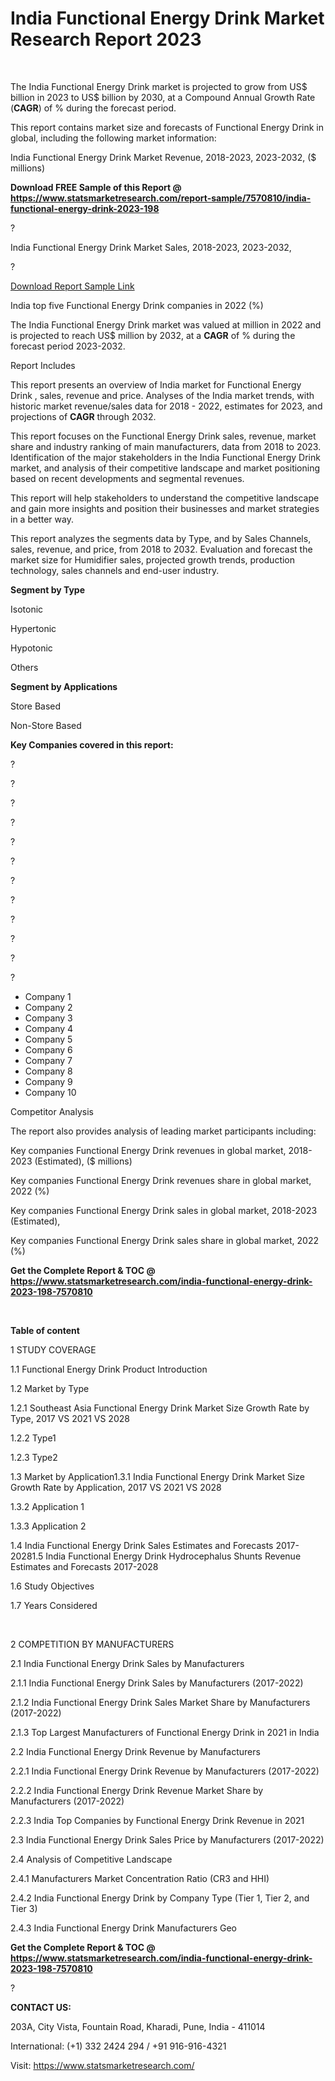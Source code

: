 <h1>India Functional Energy Drink Market Research Report 2023</h1><br/><p>The India Functional Energy Drink market is projected to grow from US$ billion in 2023 to US$ billion by 2030, at a Compound Annual Growth Rate (<strong>CAGR</strong>) of % during the forecast period.</p>
 
 
 
 <p>This report contains market size and forecasts of Functional Energy Drink in global, including the following market information:</p>
 
 
 
 <p>India Functional Energy Drink Market Revenue, 2018-2023, 2023-2032, ($ millions)</p>
 
 
 
 <div><b>Download FREE Sample of this Report @ <a href="https://www.statsmarketresearch.com/download-free-sample/7570810/india-functional-energy-drink-2023-198">https://www.statsmarketresearch.com/report-sample/7570810/india-functional-energy-drink-2023-198</a></b></div>
 
 
 
 <p>? </p>
 
 
 
 <p>India Functional Energy Drink Market Sales, 2018-2023, 2023-2032,</p>
 
 
 
 <p>? </p>
 
 
 
 <p><a href="https://www.statsmarketresearch.com/download-free-sample/7570810/india-functional-energy-drink-2023-198">Download Report Sample Link</a></p>
 
 
 
 <p>India top five Functional Energy Drink companies in 2022 (%)</p>
 
 
 
 <p>The India Functional Energy Drink market was valued at million in 2022 and is projected to reach US$ million by 2032, at a <strong>CAGR</strong> of % during the forecast period 2023-2032.</p>
 
 
 
 <p>Report Includes</p>
 
 
 
 <p>This report presents an overview of India market for Functional Energy Drink , sales, revenue and price. Analyses of the India market trends, with historic market revenue/sales data for 2018 - 2022, estimates for 2023, and projections of <strong>CAGR</strong> through 2032.</p>
 
 
 
 <p>This report focuses on the Functional Energy Drink sales, revenue, market share and industry ranking of main manufacturers, data from 2018 to 2023. Identification of the major stakeholders in the India Functional Energy Drink market, and analysis of their competitive landscape and market positioning based on recent developments and segmental revenues.</p>
 
 
 
 <p>This report will help stakeholders to understand the competitive landscape and gain more insights and position their businesses and market strategies in a better way.</p>
 
 
 
 <p>This report analyzes the segments data by Type, and by Sales Channels, sales, revenue, and price, from 2018 to 2032. Evaluation and forecast the market size for Humidifier sales, projected growth trends, production technology, sales channels and end-user industry.</p>
 
 
 
 <p><strong>Segment by Type</strong></p>
 
 
 
 <p>Isotonic</p>
 
 
 
 <p>Hypertonic</p>
 
 
 
 <p>Hypotonic</p>
 
 
 
 <p>Others</p>
 
 
 
 <p><strong>Segment <strong><strong>by Applications</strong></strong></strong></p>
 
 
 
 <p>Store Based</p>
 
 
 
 <p>Non-Store Based</p>
 
 
 
 <p><strong>Key Companies covered in this report:</strong></p>
 
 
 
 <p>? </p>
 
 
 
 <p>? </p>
 
 
 
 <p>? </p>
 
 
 
 <p>? </p>
 
 
 
 <p>? </p>
 
 
 
 <p>? </p>
 
 
 
 <p>? </p>
 
 
 
 <p>? </p>
 
 
 
 <p>? </p>
 
 
 
 <p>? </p>
 
 
 
 <p>? </p>
 
 
 
 <p>? </p>
 
 
 
 <ul>
 
 <li>Company 1</li>
 
 <li>Company 2</li>
 
 <li>Company 3</li>
 
 <li>Company 4</li>
 
 <li>Company 5</li>
 
 <li>Company 6</li>
 
 <li>Company 7</li>
 
 <li>Company 8</li>
 
 <li>Company 9</li>
 
 <li>Company 10</li>
 
 </ul>
 
 
 
 <p>Competitor Analysis</p>
 
 
 
 <p>The report also provides analysis of leading market participants including:</p>
 
 
 
 <p>Key companies Functional Energy Drink revenues in global market, 2018-2023 (Estimated), ($ millions)</p>
 
 
 
 <p>Key companies Functional Energy Drink revenues share in global market, 2022 (%)</p>
 
 
 
 <p>Key companies Functional Energy Drink sales in global market, 2018-2023 (Estimated),</p>
 
 
 
 <p>Key companies Functional Energy Drink sales share in global market, 2022 (%)</p>
 
 
 
 <div><b>Get the Complete Report & TOC @ <a href="https://www.statsmarketresearch.com/india-functional-energy-drink-2023-198-7570810">https://www.statsmarketresearch.com/india-functional-energy-drink-2023-198-7570810</a></b></div>
 
 
 
 <p><br />
 
 <b>Table of content</b></p>
 
 
 
 <p>1 STUDY COVERAGE<br />
 
 1.1 Functional Energy Drink Product Introduction<br />
 
 1.2 Market by Type<br />
 
 1.2.1 Southeast Asia Functional Energy Drink Market Size Growth Rate by Type, 2017 VS 2021 VS 2028<br />
 
 1.2.2 Type1<br />
 
 1.2.3 Type2<br />
 
 1.3 Market by Application1.3.1 India Functional Energy Drink Market Size Growth Rate by Application, 2017 VS 2021 VS 2028<br />
 
 1.3.2 Application 1<br />
 
 1.3.3 Application 2<br />
 
 1.4 India Functional Energy Drink Sales Estimates and Forecasts 2017-20281.5 India Functional Energy Drink Hydrocephalus Shunts Revenue Estimates and Forecasts 2017-2028<br />
 
 1.6 Study Objectives<br />
 
 1.7 Years Considered<br />
 
 <br />
 
 2 COMPETITION BY MANUFACTURERS<br />
 
 2.1 India Functional Energy Drink Sales by Manufacturers<br />
 
 2.1.1 India Functional Energy Drink Sales by Manufacturers (2017-2022)<br />
 
 2.1.2 India Functional Energy Drink Sales Market Share by Manufacturers (2017-2022)<br />
 
 2.1.3 Top Largest Manufacturers of Functional Energy Drink in 2021 in India<br />
 
 2.2 India Functional Energy Drink Revenue by Manufacturers<br />
 
 2.2.1 India Functional Energy Drink Revenue by Manufacturers (2017-2022)<br />
 
 2.2.2 India Functional Energy Drink Revenue Market Share by Manufacturers (2017-2022)<br />
 
 2.2.3 India Top Companies by Functional Energy Drink Revenue in 2021<br />
 
 2.3 India Functional Energy Drink Sales Price by Manufacturers (2017-2022)<br />
 
 2.4 Analysis of Competitive Landscape<br />
 
 2.4.1 Manufacturers Market Concentration Ratio (CR3 and HHI)<br />
 
 2.4.2 India Functional Energy Drink by Company Type (Tier 1, Tier 2, and Tier 3)<br />
 
 2.4.3 India Functional Energy Drink Manufacturers Geo</p>
 
 
 
 <div><b>Get the Complete Report & TOC @ <a href="https://www.statsmarketresearch.com/india-functional-energy-drink-2023-198-7570810">https://www.statsmarketresearch.com/india-functional-energy-drink-2023-198-7570810</a></b></div>
 
 
 
 <p>? </p>
 
 
 
 <p><b>CONTACT US:</b><br />
 
 203A, City Vista, Fountain Road, Kharadi, Pune, India - 411014<br />
 
 International: (+1) 332 2424 294 / +91 916-916-4321<br />
 
 Visit: <a href="https://www.statsmarketresearch.com/">https://www.statsmarketresearch.com/</a></p>